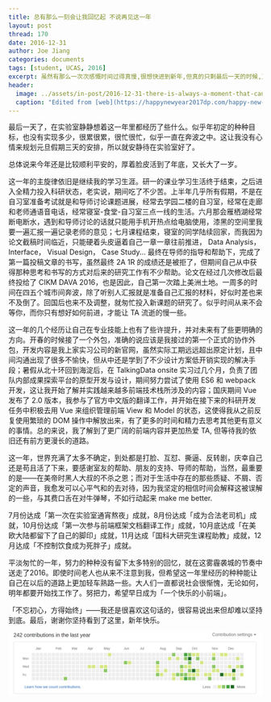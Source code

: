 ```yaml
---
title: 总有那么一刻会让我回忆起 不说再见这一年
layout: post
thread: 170
date: 2016-12-31
author: Joe Jiang
categories: documents
tags: [student, UCAS, 2016]
excerpt: 虽然有那么一次次感慨时间过得真慢,很想快进到新年,但真的只剩最后一天的时候,又开始有点感伤.2016,毕竟即将结束.
header:
  image: ../assets/in-post/2016-12-31-there-is-always-a-moment-that-can-remind-me-of-the-2016-header.png
  caption: "Edited from [web](https://happynewyear2017dp.com/happy-new-year-2017-whatsapp-video/)"
---
```


最后一天了，在实验室静静想着这一年里都经历了些什么。似乎年初定的种种目标，也没有实现多少，很累很累，很忙很忙，似乎一直在奔波之中。这让我没有心情来规划元旦假期三天的安排，所以就安静待在实验室好了。

总体说来今年还是比较顺利平安的，厚着脸皮活到了年底，又长大了一岁。

这一年的主旋律依旧是继续我的学习生涯。研一的课业学习生活终于结束，之后进入全精力投入科研状态，老实说，期间吃了不少苦。上半年几乎所有假期，不是在自习室准备考试就是和导师讨论课题进展，经常去学园二楼的自习室，经常在走廊和老师通语音电话，经常寝室-食堂-自习室三点一线的生活。六月那会雁栖湖经常断电断水，遇到和导师讨论的话就只能用手机开热点给电脑使用，漆黑的空间里我要一遍汇报一遍记录老师的意见；七月课程结束，寝室的同学陆续回家，而我因为论文截稿时间临近，只能硬着头皮逼着自己一章一章往前推进， Data Analysis， Interface， Visual Design， Case Study... 最终在导师的指导和帮助下，完成了第一篇投稿文章的书写，虽然最终 2A 1R 的成绩还是被拒了，但期间自己从中获得那种思考和书写的方式对后来的研究工作有不少帮助。论文在经过几次修改后最终投给了 CIKM DAVA 2016，也是因此，自己第一次踏上美洲土地。一周多的时间在四五个城市间奔波，除了听别人汇报就是准备自己汇报的材料，好似时差也来不及倒了。回国后也来不及调整，就匆忙投入新课题的研究了。似乎时间从来不会等你，而你只有想好如何前进，才能让 TA 流逝的慢一些。

这一年的几个经历让自己在专业技能上也有了些许提升，并对未来有了些更明确的方向。开春的时候接了一个外包，准确的说应该是我接过的第一个正式的协作外包，开发内容是我上家实习公司的新官网，虽然实际工期远远超出原定计划，且中间沟通出现了很多不愉快，但从中还是学到了不少设计方案低开销实现的解决手段；暑假从北十环回到海淀后，在 TalkingData onsite 实习过几个月，负责了团队内部成果探索平台的原型开发与设计，期间努力尝试了使用 ES6 和 webpack 开发，这让我开始了解并实践越来越多前端技术栈所涉及的内容；国庆期间 Vue 发布了 2.0 版本，我参与了官方中文版的翻译工作，并开始在接下来的科研开发任务中积极去用 Vue 来组织管理前端 View 和 Model 的状态，这使得我从之前反复使用繁琐的 DOM 操作中解放出来，有了更多的时间和精力去思考其他更有意义的事情。总的来说，我了解到了更广阔的前端内容并更加热爱 TA, 但等待我的依旧还有前方更漫长的道路。

这一年，世界充满了太多不确定，到处都是打脸、互怼、撕逼、反转剧，庆幸自己还是苟且活了下来，要感谢室友的帮助、朋友的支持、导师的帮助，当然，最重要的是——在美帝时黑人大叔的不杀之恩；而对于生活中存在的那些质疑、不屑、否定的声音，我愈发可以心平气和的去对待，因为我坚定的相信时间会解释这被误解的一些，与其费口舌在对牛弹琴，不如行动起来 make me better.

7月份达成「第一次在实验室通宵熬夜」成就，8月份达成「成为合法老司机」成就，10月份达成「第一次参与前端框架文档翻译工作」成就，10月底达成「在美欧大陆都留下了自己的脚印」成就，11月达成「国科大研究生课程助教」成就，12月达成「不控制饮食成为死胖子」成就。

平淡匆忙的一年，努力的种种没有留下太多特别的回忆，就在这雾霾袭城的节奏中送走了2016。即使时间老人也从来不注意到我，但希望这一年里经历的种种能让自己在以后的道路上更加轻车熟路一些。大人们一直都说社会很惭愧，无论如何，明年都要开始找工作了。努把力，希望早日成为「一个快乐的小前端」。

「不忘初心，方得始终」——我还是很喜欢这句话的，很容易说出来但却难以坚持到底。最后，谢谢你坚持看到了这里，新年快乐。

![](/assets/in-post/2016-12-31-there-is-always-a-moment-that-can-remind-me-of-the-2016.png)